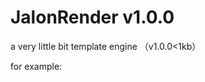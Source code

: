 JalonRender v1.0.0
===========

a very little bit template engine （v1.0.0&lt;1kb）

for example:

<!DOCTYPE html>
<html>
<head>
    <title>JalonRender</title>
</head>
<body>

<div id="myBox"></div>

<script type="text/javascript" src="jalonrender.min.js"></script>
<script type="text/html" id="user_tmpl">
    <h3><%=data.title %></h3>
    <ul>
        <% for(var i=0; i < data.list.length; i++ ) { %>
        <li>
            <span><%= data.list[i].text%></span>
            <% if(data.list[i].done) { %>
            <span style="color: red">√</span>
            <% } else { %>
            <span style="color: #ccc">☀</span>
            <% } %>
        </li>
        <% } %>
    </ul>
</script>
<script type="text/javascript">
    var data = {
        title: 'todo', list: [
            {text: '去吃饭!', done: true},
            {text: '去喝水!', done: false},
            {text: '去打球!', done: false}
        ]
    };
    var myBox = document.getElementById('myBox');
    myBox.innerHTML = render('user_tmpl', data);
</script>
</body>
</html>
